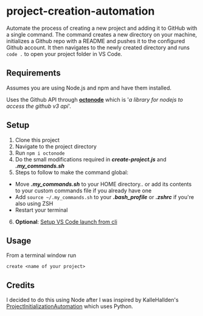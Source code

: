 # project-creation-automation

Automate the process of creating a new project and adding it to GitHub with a single command.
The command creates a new directory on your machine, initializes a Github repo with a README and pushes it to the configured Github account.
It then navigates to the newly created directory and runs `code .` to open your project folder in VS Code.

## Requirements

Assumes you are using Node.js and npm and have them installed.

Uses the Github API through [**octonode**](https://www.npmjs.com/package/octonode) which is '_a library for nodejs to access the github v3 api_'.

## Setup

1. Clone this project
2. Navigate to the project directory
3. Run `npm i octonode`
4. Do the small modifications required in **_create-project.js_** and **_.my_commands.sh_**
5. Steps to follow to make the command global:

- Move **_.my_commands.sh_** to your HOME directory.. or add its contents to your custom commands file if you already have one
- Add `source ~/.my_commands.sh` to your **_.bash_profile_** or **_.zshrc_** if you're also using ZSH
- Restart your terminal

6. **Optional**: [Setup VS Code launch from cli](https://code.visualstudio.com/docs/setup/mac)

## Usage

From a terminal window run

```
create <name of your project>
```

## Credits

I decided to do this using Node after I was inspired by KalleHallden's [ProjectInitializationAutomation](https://github.com/KalleHallden/ProjectInitializationAutomation) which uses Python.
